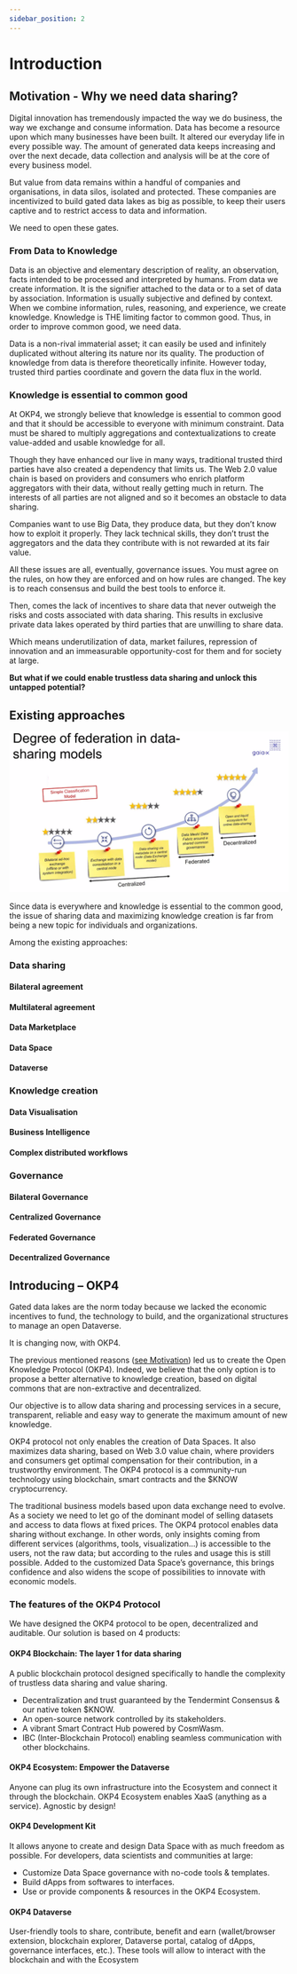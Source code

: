 ```yaml
---
sidebar_position: 2
---
```


# Introduction

## Motivation - Why we need data sharing?

Digital innovation has tremendously impacted the way we do business, the way we exchange and consume information. Data has become a resource upon which many businesses have been built. It altered our everyday life in every possible way. The amount of generated data keeps increasing and over the next decade, data collection and analysis will be at the core of every business model.

But value from data remains within a handful of companies and organisations, in data silos, isolated and protected. These companies are incentivized to build gated data lakes as big as possible, to keep their users captive and to restrict access to data and information.

We need to open these gates.

### From Data to Knowledge

Data is an objective and elementary description of reality, an observation, facts intended to be processed and interpreted by humans. From data we create information. It is the signifier attached to the data or to a set of data by association. Information is usually subjective and defined by context. When we combine information, rules, reasoning, and experience, we create knowledge. Knowledge is THE limiting factor to common good. Thus, in order to improve common good, we need data.

Data is a non-rival immaterial asset; it can easily be used and infinitely duplicated without altering its nature nor its quality. The production of knowledge from data is therefore theoretically infinite. However today, trusted third parties coordinate and govern the data flux in the world.

### Knowledge is essential to common good

At OKP4, we strongly believe that knowledge is essential to common good and that it should be accessible to everyone with minimum constraint. Data must be shared to multiply aggregations and contextualizations to create value-added and usable knowledge for all.

Though they have enhanced our live in many ways, traditional trusted third parties have also created a dependency that limits us. The Web 2.0 value chain is based on providers and consumers who enrich platform aggregators with their data, without really getting much in return. The interests of all parties are not aligned and so it becomes an obstacle to data sharing.

Companies want to use Big Data, they produce data, but they don’t know how to exploit it properly. They lack technical skills, they don’t trust the aggregators and the data they contribute with is not rewarded at its fair value.

All these issues are all, eventually, governance issues. You must agree on the rules, on how they are enforced and on how rules are changed. The key is to reach consensus and build the best tools to enforce it.

Then, comes the lack of incentives to share data that never outweigh the risks and costs associated with data sharing. This results in exclusive private data lakes operated by third parties that are unwilling to share data.

Which means underutilization of data, market failures, repression of innovation and an immeasurable opportunity-cost for them and for society at large.

**But what if we could enable trustless data sharing and unlock this untapped potential?**

## Existing approaches

![Degree of federation in data-sharing models](/img/content/data-sharing-models.png)

Since data is everywhere and knowledge is essential to the common good, the issue of sharing data and maximizing knowledge creation is far from being a new topic for individuals and organizations.

Among the existing approaches:

### Data sharing

#### Bilateral agreement

#### Multilateral agreement

#### Data Marketplace

#### Data Space

#### Dataverse

### Knowledge creation

#### Data Visualisation

#### Business Intelligence

#### Complex distributed workflows

### Governance

#### Bilateral Governance

#### Centralized Governance

#### Federated Governance

#### Decentralized Governance

## Introducing – OKP4

Gated data lakes are the norm today because we lacked the economic incentives to fund, the technology to build, and the organizational structures to manage an open Dataverse.

It is changing now, with OKP4.

The previous mentioned reasons ([see Motivation](#motivation---why-we-need-data-sharing)) led us to create the Open Knowledge Protocol (OKP4). Indeed, we believe that the only option is to propose a better alternative to knowledge creation, based on digital commons that are non-extractive and decentralized. 

Our objective is to allow data sharing and processing services in a secure, transparent, reliable and easy way to generate the maximum amount of new knowledge.

OKP4 protocol not only enables the creation of Data Spaces. It also maximizes data sharing, based on Web 3.0 value chain, where providers and consumers get optimal compensation for their contribution, in a trustworthy environment. The OKP4 protocol is a community-run technology using blockchain, smart contracts and the $KNOW cryptocurrency.

The traditional business models based upon data exchange need to evolve. As a society we need to let go of the dominant model of selling datasets and access to data flows at fixed prices. The OKP4 protocol enables data sharing without exchange. In other words, only insights coming from different services (algorithms, tools, visualization…) is accessible to the users, not the raw data; but according to the rules and usage this is still possible. Added to the customized Data Space’s governance, this brings confidence and also widens the scope of possibilities to innovate with economic models.

### The features of the OKP4 Protocol

We have designed the OKP4 protocol to be open, decentralized and auditable. Our solution is based on 4 products:

#### **OKP4 Blockchain**: The layer 1 for data sharing

A public blockchain protocol designed specifically to handle the complexity of trustless data sharing and value sharing.

- Decentralization and trust guaranteed by the Tendermint Consensus & our native token $KNOW.
- An open-source network controlled by its stakeholders.
- A vibrant Smart Contract Hub powered by CosmWasm.
- IBC (Inter-Blockchain Protocol) enabling seamless communication with other blockchains.

#### **OKP4 Ecosystem**: Empower the Dataverse

Anyone can plug its own infrastructure into the Ecosystem and connect it through the blockchain. OKP4 Ecosystem enables XaaS (anything as a service). Agnostic by design!

#### **OKP4 Development Kit**

It allows anyone to create and design Data Space with as much freedom as possible. For developers, data scientists and communities at large:

- Customize Data Space governance with no-code tools & templates.
- Build dApps from softwares to interfaces.
- Use or provide components & resources in the OKP4 Ecosystem.

#### **OKP4 Dataverse**

User-friendly tools to share, contribute, benefit and earn (wallet/browser extension, blockchain explorer, Dataverse portal, catalog of dApps, governance interfaces, etc.). These tools will allow to interact with the blockchain and with the Ecosystem
